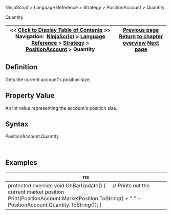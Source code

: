 ﻿
NinjaScript \> Language Reference \> Strategy \> PositionAccount \> Quantity

Quantity

| \<\< [Click to Display Table of Contents](positionaccount_quantity.md) \>\> **Navigation:**     [NinjaScript](ninjascript.md) \> [Language Reference](language_reference_wip.md) \> [Strategy](strategy.md) \> [PositionAccount](positionaccount.md) \> Quantity | [Previous page](positionaccount_marketposition.md) [Return to chapter overview](positionaccount.md) [Next page](positions.md) |
| --- | --- |
## Definition
Gets the current account's position size.
## 
## Property Value
An int value representing the account's position size.
## 
## Syntax
PositionAccount.Quantity   

 
## Examples

| ns |
| --- |
| protected override void OnBarUpdate() {       // Prints out the current market position      Print(PositionAccount.MarketPosition.ToString() \+ " " \+ PositionAccount.Quantity.ToString()); } |

